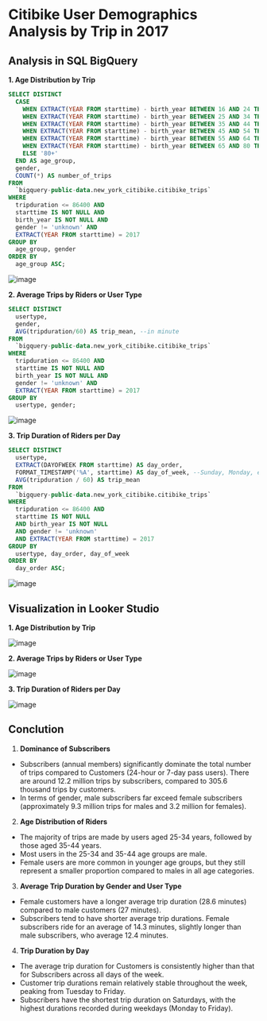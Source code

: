 # Citibike User Demographics Analysis by Trip in 2017

## Analysis in SQL BigQuery
**1. Age Distribution by Trip**
```sql
SELECT DISTINCT
  CASE
    WHEN EXTRACT(YEAR FROM starttime) - birth_year BETWEEN 16 AND 24 THEN '16-24'
    WHEN EXTRACT(YEAR FROM starttime) - birth_year BETWEEN 25 AND 34 THEN '25-34'
    WHEN EXTRACT(YEAR FROM starttime) - birth_year BETWEEN 35 AND 44 THEN '35-44'
    WHEN EXTRACT(YEAR FROM starttime) - birth_year BETWEEN 45 AND 54 THEN '45-54'
    WHEN EXTRACT(YEAR FROM starttime) - birth_year BETWEEN 55 AND 64 THEN '55-64'
    WHEN EXTRACT(YEAR FROM starttime) - birth_year BETWEEN 65 AND 80 THEN '65-79'
    ELSE '80+' 
  END AS age_group,
  gender,
  COUNT(*) AS number_of_trips
FROM
  `bigquery-public-data.new_york_citibike.citibike_trips`
WHERE
  tripduration <= 86400 AND
  starttime IS NOT NULL AND
  birth_year IS NOT NULL AND
  gender != 'unknown' AND 
  EXTRACT(YEAR FROM starttime) = 2017
GROUP BY
  age_group, gender
ORDER BY 
  age_group ASC;
```
![image](https://github.com/user-attachments/assets/26397aa0-9c1c-42fe-8b8e-f37764f00d6e)

**2. Average Trips by Riders or User Type**
```sql
SELECT DISTINCT
  usertype,
  gender,
  AVG(tripduration/60) AS trip_mean, --in minute 
FROM
  `bigquery-public-data.new_york_citibike.citibike_trips`
WHERE
  tripduration <= 86400 AND
  starttime IS NOT NULL AND
  birth_year IS NOT NULL AND
  gender != 'unknown' AND
  EXTRACT(YEAR FROM starttime) = 2017
GROUP BY
  usertype, gender;
```
![image](https://github.com/user-attachments/assets/bed8b79f-86c1-4d26-9b10-fd02b85e2f4b)

**3. Trip Duration of Riders per Day**
```sql
SELECT DISTINCT
  usertype,
  EXTRACT(DAYOFWEEK FROM starttime) AS day_order,
  FORMAT_TIMESTAMP('%A', starttime) AS day_of_week, --Sunday, Monday, etc
  AVG(tripduration / 60) AS trip_mean
FROM
  `bigquery-public-data.new_york_citibike.citibike_trips`
WHERE
  tripduration <= 86400 AND
  starttime IS NOT NULL
  AND birth_year IS NOT NULL
  AND gender != 'unknown'
  AND EXTRACT(YEAR FROM starttime) = 2017
GROUP BY 
  usertype, day_order, day_of_week
ORDER BY 
  day_order ASC; 
```
![image](https://github.com/user-attachments/assets/6253bc92-67b6-4b11-9fc8-cb8235309baa)

## Visualization in Looker Studio
**1. Age Distribution by Trip**

![image](https://github.com/user-attachments/assets/eee87e06-2ee9-46db-9c63-b6966d349657)

**2. Average Trips by Riders or User Type**

![image](https://github.com/user-attachments/assets/7dd6727f-ac67-4ac8-8254-7b97a6eeb905)

**3. Trip Duration of Riders per Day**

![image](https://github.com/user-attachments/assets/d1471b51-20cb-40e9-84b6-662b4b84b7fc)

## Conclution
1. **Dominance of Subscribers**
- Subscribers (annual members) significantly dominate the total number of trips compared to Customers (24-hour or 7-day pass users). There are around 12.2 million trips by subscribers, compared to 305.6 thousand trips by customers.
- In terms of gender, male subscribers far exceed female subscribers (approximately 9.3 million trips for males and 3.2 million for females).

2. **Age Distribution of Riders**
- The majority of trips are made by users aged 25-34 years, followed by those aged 35-44 years.
- Most users in the 25-34 and 35-44 age groups are male.
- Female users are more common in younger age groups, but they still represent a smaller proportion compared to males in all age categories.

3. **Average Trip Duration by Gender and User Type**
- Female customers have a longer average trip duration (28.6 minutes) compared to male customers (27 minutes).
- Subscribers tend to have shorter average trip durations. Female subscribers ride for an average of 14.3 minutes, slightly longer than male subscribers, who average 12.4 minutes.

4. **Trip Duration by Day**
- The average trip duration for Customers is consistently higher than that for Subscribers across all days of the week.
- Customer trip durations remain relatively stable throughout the week, peaking from Tuesday to Friday.
- Subscribers have the shortest trip duration on Saturdays, with the highest durations recorded during weekdays (Monday to Friday).
